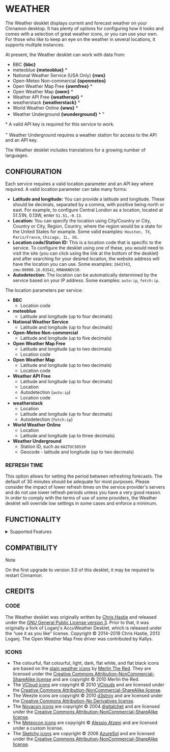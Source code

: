 WEATHER
=======

The Weather desklet displays current and forecast weather on your Cinnamon
desktop. It has plenty of options for configuring how it looks and comes with
a selection of great weather icons, or you can use your own. For those who
like to keep an eye on the weather in several locations, it supports multiple
instances.

At present, the Weather desklet can work with data from:

* BBC **{bbc}**
* meteoblue **{meteoblue}** *
* National Weather Service (USA Only) **{nws}**
* Open-Meteo Non-commercial **{openmeteo}**
* Open Weather Map Free **{owmfree}** *
* Open Weather Map **{owm}** *
* Weather API Free **{weatherapi}** *
* weatherstack **{weatherstack}** *
* World Weather Online **{wwo}** *
* Weather Underground **{wunderground}** * <sup>+

\* A valid API key is required for this service to work.

<sup>+</sup> Weather Underground requires a weather station for access to the
API and an API key.

The Weather desklet includes translations for a growing number of languages.

CONFIGURATION
-------------

Each service requires a valid location parameter and an API key where
required. A valid location parameter can take many forms:

* **Latitude and longitude:** You can provide a latitude and longitude. These
  should be decimals, separated by a comma, with positive being north or east.
  For example, to configure Central London as a location, located at 51.51N,
  0.13W, enter `51.51,-0.13`.
* **Location:** You can specify the location using City/Country or City,
  Country or City, Region, Country, where the region would be a state for the
  United States for example. Some valid examples: `Houston, TX`,
  `Paris/France`, `Chicago, IL, US`.
* **Location code/Station ID:** This is a location code that is specific to
  the service. To configure the desklet using one of these, you would need to
  visit the site (you can click using the link at the bottom of the desklet)
  and after searching for your desired location, the website address will have
  the location you can use. Some examples: `2643743`, `zmw:00000.16.03541`,
  `KMAHANOV10`.
* **Autodetection:** The location can be automatically determined by the
  service based on your IP address. Some examples: `auto:ip`, `fetch:ip`.

The location parameters per service:

* **BBC**
  * Location code
* **meteoblue**
  * Latitude and longitude (up to four decimals)
* **National Weather Service**
  * Latitude and longitude (up to four decimals)
* **Open-Meteo Non-commercial**
  * Latitude and longitude (up to five decimals)
* **Open Weather Map Free**
  * Latitude and longitude (up to two decimals)
  * Location code
* **Open Weather Map**
  * Latitude and longitude (up to two decimals)
  * Location code
* **Weather API Free**
  * Latitude and longitude (up to four decimals)
  * Location
  * Autodetection (`auto:ip`)
  * Location code
* **weatherstack**
  * Location
  * Latitude and longitude (up to four decimals)
  * Autodetection (`fetch:ip`)
* **World Weather Online**
  * Location
  * Latitude and longitude (up to three decimals)
* **Weather Underground**
  * Station ID, such as `KAZTUCSO539`
  * Geocode - latitude and longitude (up to two decimals)

### REFRESH TIME

This option allows for setting the period between refreshing forecasts. The
default of 30 minutes should be adequate for most purposes. Please consider
the impact of lower refresh times on the service provider's servers and do not
use lower refresh periods unless you have a very good reason. In order to
comply with the terms of use of some providers, the Weather desklet will
override low settings in some cases and enforce a minimum.

FUNCTIONALITY
-------------

<details>
  <summary>Supported Features</summary>

|                          |   bbc   |   meteoblue   |   nws   |   openmeteo   |   owmfree   |   owm   |   weatherapi   |   weatherstack   |   wwo   |   wunderground   |
| :----------------------: |   :-:   |   :-------:   |   :-:   |   :-------:   |   :-----:   |   :-:   |   :--------:   |   :----------:   |   :-:   |   :----------:   |
| **Icons**                |❕<sup>1 |      ✅       |   ❌    |      ✅       |     ✅      |   ✅    |      ✅        |    ❕<sup>2      |   ✅    |        ✅        |
|                          |         |               |         |               |             |         |                |                  |         |                  |
| **Forecast Days**        |    3    |       7       |    6    |   16<sup>3    |      5      |16<sup>3 |       3        |        7         |    7    |        4         |
|                          |         |               |         |               |             |         |                |                  |         |                  |
| **Display Capabilities** |         |               |         |               |             |         |                |                  |         |                  |
|                          |         |               |         |               |             |         |                |                  |         |                  |
| Current Weather          |         |               |         |               |             |         |                |                  |         |                  |
| humidity                 |   ✅    |       ❌      |   ✅    |      ✅       |     ✅      |   ✅    |       ✅       |        ✅        |   ✅    |        ✅        |
| temperature              |   ✅    |       ✅      |   ✅    |      ✅       |     ✅      |   ✅    |       ✅       |        ✅        |   ✅    |        ✅        |
| pressure                 |   ✅    |       ❌      |   ❌    |      ✅       |     ✅      |   ✅    |       ✅       |        ✅        |   ✅    |        ❌        |
| pressure direction       |   ✅    |       ❌      |   ❌    |      ❌       |     ❌      |   ❌    |       ❌       |        ❌        |   ❌    |        ❌        |
| wind speed               |   ✅    |       ✅      |   ✅    |      ✅       |     ✅      |   ✅    |       ✅       |        ✅        |   ✅    |        ✅        |
| wind direction           |   ✅    |       ✅      |   ✅    |      ✅       |     ✅      |   ✅    |       ✅       |        ✅        |   ✅    |        ✅        |
| weather text             |   ✅    |       ✅      |   ✅    |      ✅       |     ✅      |   ✅    |       ✅       |        ✅        |   ✅    |        ✅        |
| visibility               |   ✅    |       ❌      |   ❌    |      ❌       |     ✅      |   ✅    |       ✅       |        ✅        |   ✅    |        ❌        |
| feels like               |   ❌    |       ❌      |   ❌    |      ✅       |     ✅      |   ✅    |       ✅       |        ✅        |   ✅    |        ✅        |
|                          |         |               |         |               |             |         |                |                  |         |                  |
| Forecasts                |         |               |         |               |             |         |                |                  |         |                  |
| humidity                 |   ✅    |       ✅      |   ✅    |      ❌       |     ✅      |   ✅    |       ✅       |        ❌        |   ✅    |        ✅        |
| max temperature          |   ✅    |       ✅      |   ✅    |      ✅       |     ✅      |   ✅    |       ✅       |        ✅        |   ✅    |        ✅        |
| min temperature          |   ✅    |       ✅      |   ✅    |      ✅       |     ✅      |   ✅    |       ✅       |        ✅        |   ✅    |        ✅        |
| pressure                 |   ✅    |       ✅      |   ❌    |      ❌       |     ✅      |   ✅    |       ❌       |        ❌        |   ✅    |        ❌        |
| wind speed               |   ✅    |       ✅      |   ✅    |      ✅       |     ✅      |   ✅    |       ✅       |        ❌        |   ✅    |        ✅        |
| wind direction           |   ✅    |       ✅      |   ✅    |      ✅       |     ✅      |   ✅    |       ❌       |        ❌        |   ✅    |        ✅        |
| weather text             |   ✅    |       ✅      |   ✅    |      ✅       |     ✅      |   ✅    |       ✅       |        ❌        |   ✅    |        ✅        |
|                          | **bbc** | **meteoblue** | **nws** | **openmeteo** | **owmfree** | **owm** | **weatherapi** | **weatherstack** | **wwo** | **wunderground** |
<!--|                          |         |               |         |               |             |         |                |                  |         |                  |-->
<!--|                          |   bbc   |   meteoblue   |   nws   |   openmeteo   |   owmfree   |   owm   |   weatherapi   |   weatherstack   |   wwo   |   wunderground   |-->

<sup>1</sup> BBC has partial support for icons.

<sup>2</sup> weatherstack doesn't support forecast icons.

<sup>3</sup> The desklet has a maximum of 7 days even if the service supports
more than that.

</details>

COMPATIBILITY
-------------

> [!NOTE]
> On the first upgrade to version 3.0 of this desklet, it may be required to restart Cinnamon.

CREDITS
-------

### CODE

The Weather desklet was originally written by [Chris
Hastie](https://www.oak-wood.co.uk/) and released under the [GNU General
Public License version 3](https://www.gnu.org/licenses/gpl-3.0.html). Prior to
that, it was originally a fork of Loganj's AccuWeather Desklet, which is
released under the “use it as you like” license. Copyright © 2014–2018 Chris
Hastie, 2013 Loganj. The Open Weather Map Free driver was contributed by
Kallys.

### ICONS

* The colourful, flat colourful, light, dark, flat white, and flat black icons
are based on the [plain weather
icons](https://www.deviantart.com/merlinthered/art/plain-weather-icons-157162192)
by [Merlin The Red](https://www.deviantart.com/merlinthered). They are
licensed under the [Creative Commons Attribution-NonCommercial-ShareAlike
license](https://creativecommons.org/licenses/by-nc-sa/3.0/) and are copyright
© 2010 Merlin the Red.
* The [VCloud
icons](https://www.deviantart.com/vclouds/art/VClouds-Weather-Icons-179152045)
are copyright © 2010 [VClouds](https://www.deviantart.com/vclouds) and are
licensed under the [Creative Commons Attribution-NonCommercial-ShareAlike
license](https://creativecommons.org/licenses/by-nc-sa/3.0/).
* The Weezle icons are copyright © 2010
[d3stroy](https://www.deviantart.com/d3stroy) and are licensed under the
[Creative Commons Attribution-No Derivatives
license](https://creativecommons.org/licenses/by-nd/3.0/).
* The [Novacon
icons](https://www.deviantart.com/digitalchet/art/Novacons-Weather-Icons-13133337)
are copyright © 2004 [digitalchet](https://www.deviantart.com/digitalchet) and
are licensed under the [Creative Commons Attribution-NonCommercial-ShareAlike
license](https://creativecommons.org/licenses/by-nc-sa/3.0/).
* The [Meteocon icons](https://www.alessioatzeni.com/meteocons/) are copyright © [Alessio Atzeni](https://www.alessioatzeni.com/) and are licensed under a custom license.
* The [Sketchy
icons](https://www.deviantart.com/azuresol/art/Sketchy-Weather-Icons-135079063)
are copyright © 2006 [AzureSol](https://www.deviantart.com/azuresol) and are
licensed under the [Creative Commons Attribution-NonCommercial-ShareAlike
license](https://creativecommons.org/licenses/by-nc-sa/3.0/).

